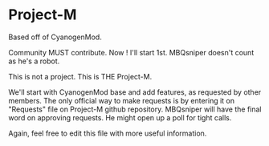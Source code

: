 Project-M
=========

Based off of CyanogenMod.

Community MUST contribute. Now !
I'll start 1st. MBQsniper doesn't count as he's a robot.

This is not a project. This is THE Project-M.

We'll start with CyanogenMod base and add features, as requested by other members.
The only official way to make requests is by entering it on "Requests" file on Project-M github repository.
MBQsniper will have the final word on approving requests. He might open up a poll for tight calls.

Again, feel free to edit this file with more useful information.


